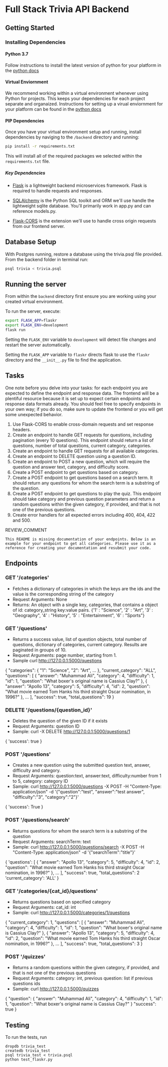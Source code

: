 # Full Stack Trivia API Backend

## Getting Started

### Installing Dependencies

#### Python 3.7

Follow instructions to install the latest version of python for your platform in the [python docs](https://docs.python.org/3/using/unix.html#getting-and-installing-the-latest-version-of-python)

#### Virtual Enviornment

We recommend working within a virtual environment whenever using Python for projects. This keeps your dependencies for each project separate and organaized. Instructions for setting up a virual enviornment for your platform can be found in the [python docs](https://packaging.python.org/guides/installing-using-pip-and-virtual-environments/)

#### PIP Dependencies

Once you have your virtual environment setup and running, install dependencies by naviging to the `/backend` directory and running:

```bash
pip install -r requirements.txt
```

This will install all of the required packages we selected within the `requirements.txt` file.

##### Key Dependencies

- [Flask](http://flask.pocoo.org/)  is a lightweight backend microservices framework. Flask is required to handle requests and responses.

- [SQLAlchemy](https://www.sqlalchemy.org/) is the Python SQL toolkit and ORM we'll use handle the lightweight sqlite database. You'll primarily work in app.py and can reference models.py.

- [Flask-CORS](https://flask-cors.readthedocs.io/en/latest/#) is the extension we'll use to handle cross origin requests from our frontend server.

## Database Setup
With Postgres running, restore a database using the trivia.psql file provided. From the backend folder in terminal run:
```bash
psql trivia < trivia.psql
```

## Running the server

From within the `backend` directory first ensure you are working using your created virtual environment.

To run the server, execute:

```bash
export FLASK_APP=flaskr
export FLASK_ENV=development
flask run
```

Setting the `FLASK_ENV` variable to `development` will detect file changes and restart the server automatically.

Setting the `FLASK_APP` variable to `flaskr` directs flask to use the `flaskr` directory and the `__init__.py` file to find the application.

## Tasks

One note before you delve into your tasks: for each endpoint you are expected to define the endpoint and response data. The frontend will be a plentiful resource because it is set up to expect certain endpoints and response data formats already. You should feel free to specify endpoints in your own way; if you do so, make sure to update the frontend or you will get some unexpected behavior.

1. Use Flask-CORS to enable cross-domain requests and set response headers.
2. Create an endpoint to handle GET requests for questions, including pagination (every 10 questions). This endpoint should return a list of questions, number of total questions, current category, categories.
3. Create an endpoint to handle GET requests for all available categories.
4. Create an endpoint to DELETE question using a question ID.
5. Create an endpoint to POST a new question, which will require the question and answer text, category, and difficulty score.
6. Create a POST endpoint to get questions based on category.
7. Create a POST endpoint to get questions based on a search term. It should return any questions for whom the search term is a substring of the question.
8. Create a POST endpoint to get questions to play the quiz. This endpoint should take category and previous question parameters and return a random questions within the given category, if provided, and that is not one of the previous questions.
9. Create error handlers for all expected errors including 400, 404, 422 and 500.

REVIEW_COMMENT
```
This README is missing documentation of your endpoints. Below is an example for your endpoint to get all categories. Please use it as a reference for creating your documentation and resubmit your code.
```
## Endpoints
### GET '/categories'
- Fetches a dictionary of categories in which the keys are the ids and the value is the corresponding string of the category
- Request Arguments: None
- Returns: An object with a single key, categories, that contains a object of id: category_string key:value pairs.
{'1' : "Science",
'2' : "Art",
'3' : "Geography",
'4' : "History",
'5' : "Entertainment",
'6' : "Sports"}

### GET '/questions'
- Returns a success value, list of question objects, total number of questions, dictionary of categories, current category. Results are paginated in groups of 10.
- Request Arguments: page number, starting from 1.
- Sample curl http://127.0.0.1:5000/questions

{
  "categories": {
    "1": "Science",
    "2": "Art",
    ...
  },
  "current_category": "ALL",
  "questions": [
    {
      "answer": "Muhammad Ali",
      "category": 4,
      "difficulty": 1,
      "id": 1,
      "question": "What boxer's original name is Cassius Clay?"
    },
    {
      "answer": "Apollo 13",
      "category": 5,
      "difficulty": 4,
      "id": 2,
      "question": "What movie earned Tom Hanks his third straight Oscar nomination, in 1996?"
    },
    ...
  ],
  "success": true,
  "total_questions": 19
}

### DELETE '/questions/{question_id}'
 - Deletes the question of the given ID if it exists
 - Request Arguments: question ID
 - Sample: curl -X DELETE http://127.0.0.1:5000/questions/1

 {
     'success': true
 }

### POST '/questions'
 - Creates a new question using the submitted question text, answer, difficulty and category.
 - Request Arguments: question:text, answer:text, difficulty:number from 1 to 5, category: category ID
 - Sample: curl http://127.0.0.1:5000/questions -X POST -H "Content-Type: application/json" -d '{"question":"test", "answer":"test answer", "difficulty":"3", "category":"2"}'

 {
     'success': True
 }

### POST '/questions/search'
 - Returns questions for whom the search term is a substring of the question
 - Request Arguments: searchTerm: text
 - Sample: curl http://127.0.0.1:5000/questions/search -X POST -H "Content-Type: application/json" -d '{"searchTerm":"title"}'

 {
      'questions': [
        {
          "answer": "Apollo 13",
          "category": 5,
          "difficulty": 4,
          "id": 2,
          "question": "What movie earned Tom Hanks his third straight Oscar nomination, in 1996?"
        },
        ...
      ],
      "success": true,
      "total_questions": 2
      'current_category': 'ALL'
    }

### GET '/categories/{cat_id}/questions'
- Returns questions based on specified category
- Request Arguments: cat_id: int
- Sample: curl http://127.0.0.1:5000/categories/1/questions

{
  "current_category": 1,
  "questions": [
    {
      "answer": "Muhammad Ali",
      "category": 4,
      "difficulty": 1,
      "id": 1,
      "question": "What boxer's original name is Cassius Clay?"
    },
    {
      "answer": "Apollo 13",
      "category": 5,
      "difficulty": 4,
      "id": 2,
      "question": "What movie earned Tom Hanks his third straight Oscar nomination, in 1996?"
    },
    ...
  ],
  "success": true,
  "total_questions": 3
}

### POST '/quizzes'
- Returns a random questions within the given category, if provided, and that is not one of the previous questions
- Request Arguments: category: int, previous question: list if previous questions ids
- Sample: curl http://127.0.0.1:5000/quizzes

{
  "question":
    {
      "answer": "Muhammad Ali",
      "category": 4,
      "difficulty": 1,
      "id": 1,
      "question": "What boxer's original name is Cassius Clay?"
    }
  "success": true
}

## Testing
To run the tests, run
```
dropdb trivia_test
createdb trivia_test
psql trivia_test < trivia.psql
python test_flaskr.py
```
